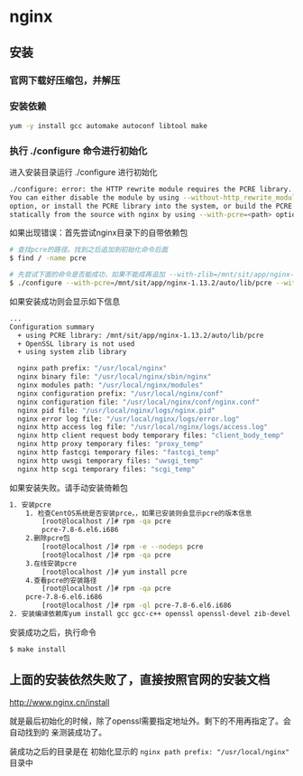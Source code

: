 # nginx 

## 安装

### 官网下载好压缩包，并解压

### 安装依赖
```bash
yum -y install gcc automake autoconf libtool make
```

### 执行 ./configure 命令进行初始化
进入安装目录运行  ./configure  进行初始化
```bash
./configure: error: the HTTP rewrite module requires the PCRE library.
You can either disable the module by using --without-http_rewrite_module
option, or install the PCRE library into the system, or build the PCRE library
statically from the source with nginx by using --with-pcre=<path> option.
```
如果出现错误：首先尝试nginx目录下的自带依赖包
```bash
# 查找pcre的路径。找到之后追加到初始化命令后面
$ find / -name pcre  

# 先尝试下面的命令是否能成功，如果不能成再追加 --with-zlib=/mnt/sit/app/nginx-1.13.2/auto/lib/zlib
$ ./configure --with-pcre=/mnt/sit/app/nginx-1.13.2/auto/lib/pcre --with-zlib=/mnt/sit/app/nginx-1.13.2/auto/lib/zlib --with-openssl=/mnt/sit/app/nginx-1.13.2/auto/lib/openssl


```

如果安装成功则会显示如下信息
```bash
...
Configuration summary
  + using PCRE library: /mnt/sit/app/nginx-1.13.2/auto/lib/pcre
  + OpenSSL library is not used
  + using system zlib library

  nginx path prefix: "/usr/local/nginx"
  nginx binary file: "/usr/local/nginx/sbin/nginx"
  nginx modules path: "/usr/local/nginx/modules"
  nginx configuration prefix: "/usr/local/nginx/conf"
  nginx configuration file: "/usr/local/nginx/conf/nginx.conf"
  nginx pid file: "/usr/local/nginx/logs/nginx.pid"
  nginx error log file: "/usr/local/nginx/logs/error.log"
  nginx http access log file: "/usr/local/nginx/logs/access.log"
  nginx http client request body temporary files: "client_body_temp"
  nginx http proxy temporary files: "proxy_temp"
  nginx http fastcgi temporary files: "fastcgi_temp"
  nginx http uwsgi temporary files: "uwsgi_temp"
  nginx http scgi temporary files: "scgi_temp"

```
如果安装失败。请手动安装倚赖包
```bash
1. 安装pcre
    1. 检查CentOS系统是否安装prce，，如果已安装则会显示pcre的版本信息
        [root@localhost /]# rpm -qa pcre
        pcre-7.8-6.el6.i686
    2.删除pcre包
        [root@localhost /]# rpm -e --nodeps pcre
        [root@localhost /]# rpm -qa pcre
    3.在线安装pcre
        [root@localhost /]# yum install pcre
    4.查看pcre的安装路径
        [root@localhost /]# rpm -qa pcre
    pcre-7.8-6.el6.i686
        [root@localhost /]# rpm -ql pcre-7.8-6.el6.i686
2. 安装编译依赖库yum install gcc gcc-c++ openssl openssl-devel zib-devel zib 	
```

安装成功之后，执行命令
```bash
$ make install
```

## 上面的安装依然失败了，直接按照官网的安装文档
http://www.nginx.cn/install

就是最后初始化的时候，除了openssl需要指定地址外。剩下的不用再指定了。会自动找到的
亲测装成功了。

装成功之后的目录是在 初始化显示的 `nginx path prefix: "/usr/local/nginx"` 目录中
